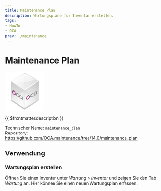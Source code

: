 ```yaml
---
title: Maintenance Plan
description: Wartungspläne für Inventar erstellen.
tags:
- HowTo
- OCA
prev: ./maintenance
---
```

# Maintenance Plan
![icon_oca_app](assets/icon_oca_app.png)

{{ $frontmatter.description }}

Technischer Name: `maintenance_plan`\
Repository: <https://github.com/OCA/maintenance/tree/14.0/maintenance_plan>

## Verwendung

### Wartungsplan erstellen

Öffnen Sie einen Inventar unter *Wartung > Inventar* und zeigen Sie den Tab *Wartung* an. Hier können Sie einen neuen Wartungsplan erfassen.